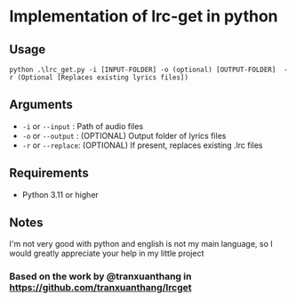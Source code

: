 # Implementation of lrc-get in python

## Usage
`python .\lrc_get.py -i [INPUT-FOLDER] -o (optional) [OUTPUT-FOLDER]  -r (Optional [Replaces existing lyrics files])`

## Arguments
- `-i` or `--input`  : Path of audio files  <br>
- `-o` or `--output` : (OPTIONAL) Output folder of lyrics files <br>
- `-r` or `--replace`: (OPTIONAL) If present, replaces existing .lrc files <br>

## Requirements
- Python 3.11 or higher

## Notes
I'm not very good with python and english is not my main language, so I would greatly appreciate your help in my little project


### Based on the work by @tranxuanthang in https://github.com/tranxuanthang/lrcget
